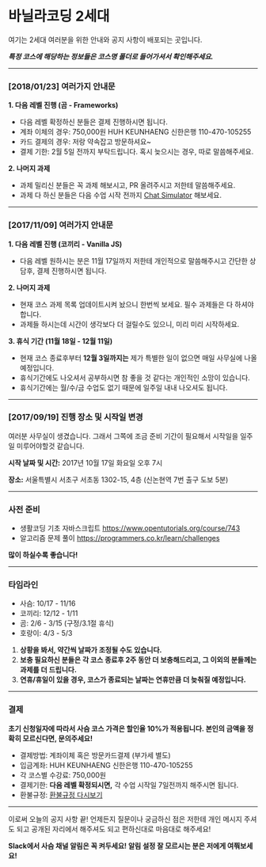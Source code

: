 # 바닐라코딩 2세대

여기는 2세대 여러분을 위한 안내와 공지 사항이 배포되는 곳입니다.

**_특정 코스에 해당하는 정보들은 코스명 폴더로 들어가셔서 확인해주세요._**

---

### [2018/01/23] 여러가지 안내문

**1. 다음 레벨 진행 (곰 - Frameworks)**
- 다음 레벨 확정하신 분들은 결제 진행하시면 됩니다.
- 계좌 이체의 경우: 750,000원 HUH KEUNHAENG 신한은행 110-470-105255
- 카드 결제의 경우: 저랑 약속잡고 방문하셔요~
- 결제 기한: 2월 5일 전까지 부탁드립니다. 혹시 늦으시는 경우, 따로 말씀해주세요.

**2. 나머지 과제**
- 과제 밀리신 분들은 꼭 과제 해보시고, PR 올려주시고 저한테 말씀해주세요.
- 과제 다 하신 분들은 다음 수업 시작 전까지 [Chat Simulator](https://github.com/vanilla-coding/chat-simulator) 해보세요.

---

### [2017/11/09] 여러가지 안내문

**1. 다음 레벨 진행 (코끼리 - Vanilla JS)**
- 다음 레벨 원하시는 분은 11월 17일까지 저한테 개인적으로 말씀해주시고 간단한 상담후, 결제 진행하시면 됩니다.

**2. 나머지 과제**
- 현재 코스 과제 목록 업데이트시켜 놨으니 한번씩 보세요. 필수 과제들은 다 하셔야 합니다.
- 과제들 하시는데 시간이 생각보다 더 걸릴수도 있으니, 미리 미리 시작하세요.

**3. 휴식 기간 (11월 18일 - 12월 11일)**
- 현재 코스 종료후부터 **12월 3일까지는** 제가 특별한 일이 없으면 매일 사무실에 나올 예정입니다.
- 휴식기간에도 나오셔서 공부하시면 참 좋을 것 같다는 개인적인 소망이 있습니다.
- 휴식기간에는 월/수/금 수업도 없기 때문에 일주일 내내 나오셔도 됩니다.

---

### [2017/09/19] 진행 장소 및 시작일 변경

여러분 사무실이 생겼습니다. 그래서 그쪽에 조금 준비 기간이 필요해서 시작일을 일주일 미루어야할것 같습니다.


**시작 날짜 및 시간:** 2017년 10월 17일 화요일 오후 7시

**장소:** 서울특별시 서초구 서초동 1302-15, 4층 (신논현역 7번 출구 도보 5분)

---

### 사전 준비

- 생활코딩 기초 자바스크립트 https://www.opentutorials.org/course/743
- 알고리즘 문제 풀이 https://programmers.co.kr/learn/challenges

**많이 하실수록 좋습니다!**

---

### 타임라인

- 사슴: 10/17 - 11/16
- 코끼리: 12/12 - 1/11
- 곰: 2/6 - 3/15 (구정/3.1절 휴식)
- 호랑이: 4/3 - 5/3

1. **상황을 봐서, 약간씩 날짜가 조정될 수도 있습니다.**
2. **보충 필요하신 분들은 각 코스 종료후 2주 동안 더 보충해드리고, 그 이외의 분들께는 과제를 더 드립니다.**
3. **연휴/휴일이 있을 경우, 코스가 종료되는 날짜는 연휴만큼 더 늦춰질 예정입니다.**

---

### 결제

**초기 신청일자에 따라서 사슴 코스 가격은 할인율 10%가 적용됩니다. 본인의 금액을 정확히 모르신다면, 문의주세요!**

- 결제방법: 계좌이체 혹은 방문카드결제 (부가세 별도)
- 입금계좌: HUH KEUNHAENG 신한은행 110-470-105255
- 각 코스별 수강료: 750,000원
- 결제기한: **다음 레벨 확정되시면,** 각 수업 시작일 7일전까지 해주시면 됩니다.
- 환불규정: [환불규정 다시보기](https://goo.gl/WEHJV4)

---

이로써 오늘의 공지 사항 끝! 언제든지 질문이나 궁금하신 점은 저한테 개인 메시지 주셔도 되고 공개된 자리에서 해주셔도 되고 편하신대로 마음대로 해주세요!

**Slack에서 사슴 채널 알림은 꼭 켜두세요! 알림 설정 잘 모르시는 분은 저에게 여쭤보세요!**
